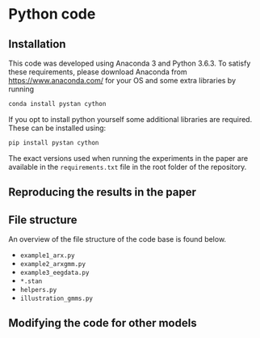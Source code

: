 # Python code

## Installation
This code was developed using Anaconda 3 and Python 3.6.3. To satisfy these requirements, please download Anaconda from https://www.anaconda.com/ for your OS and some extra libraries by running
``` bash
conda install pystan cython
```
If you opt to install python yourself some additional libraries are required. These can be installed using:
``` bash
pip install pystan cython
```
The exact versions used when running the experiments in the paper are available in the `requirements.txt` file in the root folder of the repository.


## Reproducing the results in the paper

## File structure
An overview of the file structure of the code base is found below.

* `example1_arx.py`
* `example2_arxgmm.py`
* `example3_eegdata.py`
* `*.stan`
* `helpers.py`
* `illustration_gmms.py`

## Modifying the code for other models
